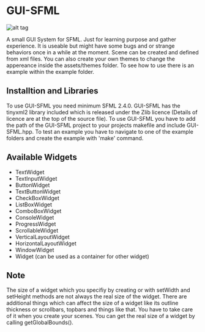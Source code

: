 # GUI-SFML

![alt tag](/images/gui_sfml_example.jpg "Example Screenshot")

A small GUI System for SFML. Just for learning purpose and gather experience. It is useable but might have some bugs and or strange behaviors once in a while at the moment. Scene can be created and defined from xml files. You can also create your own themes to change the appereance inside the assets/themes folder. To see how to use there is an example within the example folder.  

## Installtion and Libraries
To use GUI-SFML you need minimum SFML 2.4.0.
GUI-SFML has the tinyxml2 library included which is released under the Zlib licence (Details of licence are at the top of the source file).
To use GUI-SFML you have to add the path of the GUI-SFML project to your projects makefile and include GUI-SFML.hpp.
To test an example you have to navigate to one of the example folders and create the example with 'make' command.

## Available Widgets
- TextWidget
- TextInputWidget
- ButtonWidget
- TextButtonWidget
- CheckBoxWidget
- ListBoxWidget
- ComboBoxWidget
- ConsoleWidget
- ProgressWidget
- ScrollableWidget
- VerticalLayoutWidget
- HorizontalLayoutWidget
- WindowWidget
- Widget (can be used as a container for other widget)

## Note
The size of a widget which you specifiy by creating or with setWidth and setHeight methods are not always the real size of the widget. There are additional things which can affect the size of a widget like its outline thickness or scrollbars, topbars and things like that. You have to take care of it when you create your scenes. You can get the real size of a widget by calling getGlobalBounds().

